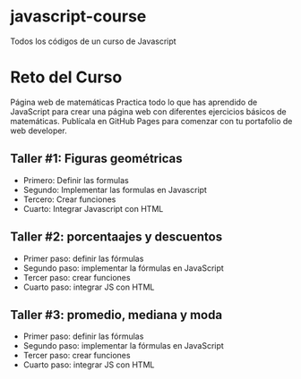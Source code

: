 # javascript-course
Todos los códigos de un curso de Javascript 

# Reto del Curso

Página web de matemáticas
Practica todo lo que has aprendido de JavaScript para crear una página web con diferentes ejercicios básicos de matemáticas. 
Publícala en GitHub Pages para comenzar con tu portafolio de web developer.

## Taller #1: Figuras geométricas

- Primero: Definir las formulas
- Segundo: Implementar las formulas en Javascript
- Tercero: Crear funciones
- Cuarto: Integrar Javascript con HTML

## Taller #2: porcentaajes y descuentos

- Primer paso: definir las fórmulas
- Segundo paso: implementar la fórmulas en JavaScript 
- Tercer paso: crear funciones
- Cuarto paso: integrar JS con HTML

## Taller #3: promedio, mediana y moda

- Primer paso: definir las fórmulas
- Segundo paso: implementar la fórmulas en JavaScript 
- Tercer paso: crear funciones
- Cuarto paso: integrar JS con HTML